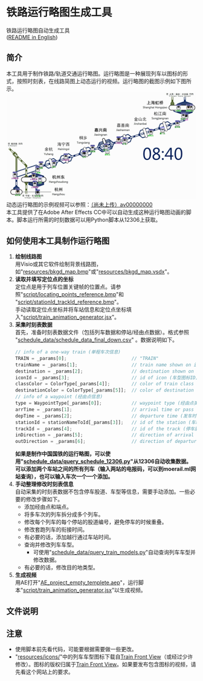 # 铁路运行略图生成工具
铁路运行略图自动生成工具<br>
([README in English](/README_EN.md))

## 简介
本工具用于制作铁路/轨道交通运行略图。运行略图是一种展现列车以图标的形式，按照时刻表，在线路简图上动态运行的视频。运行略图的截图示例如下图所示。<br>
![运行略图截图示例](/capture_sample.jpg)
动态运行略图的示例视频可以参照：[（尚未上传）av00000000](https://www.bilibili.com/video/av0)<br>
本工具提供了在Adobe After Effects CC中可以自动生成这种运行略图动画的脚本。脚本运行所需的时刻数据可以用Python脚本从12306上获取。<br>

## 如何使用本工具制作运行略图

1. **绘制线路图**<br>
用Visio或其它软件绘制背景线路图，如"[resources/bkgd_map.bmp](/resources/bkgd_map.bmp)"或"[resources/bkgd_map.vsdx](/resources/bkgd_map.vsdx)"。
2. **读取并填写定位点的坐标**<br>
定位点是用于列车位置关键帧的位置点。请参照"[script/locating_points_reference.bmp](/script/locating_points_reference.bmp)"和 "[script/stationId_trackId_reference.bmp](/script/stationId_trackId_reference.bmp)"。<br>
手动读取定位点坐标并将车站信息和定位点坐标填入"[script/train_animation_generator.jsx](/script/train_animation_generator.jsx)"。
3. **采集时刻表数据**<br>
首先，准备时刻表数据文件（包括列车数据和停站/经由点数据）。格式参照 "[schedule_data/schedule_data_final_down.csv](/schedule_data/schedule_data_final_down.csv)" 。数据说明如下。<br>
   ```javascript
   // info of a one-way train (单程车次信息)
   TRAIN = _params[0];                        // "TRAIN"
   trainName = _params[1];                    // train name shown on icon (图标上显示的车次或种别) e.g.: "G7302"
   destination = _params[2];                  // destination shown on icon (图标上显示的目的地) e.g.: "上海虹桥"
   iconId = _params[3];                       // id of icon (车型图标ID) e.g.: "crh380a"
   classColor = ColorType[_params[4]];        // color of train class (种别标识色) e.g.: "BLUE"
   destinationColor = ColorType[_params[5]];  // color of destination type (目的地种类标识色) e.g.: "PURPLE"
   // info of a waypoint (经由点信息)
   type = WaypointType[_params[0]];           // waypoint type (经由点类型) e.g.: "STOP"
   arrTime = _params[1];                      // arrival time or pass time (到站时间或通过时间) e.g.: "8:00"
   depTime = _params[2];                      // departure time (发车时间) e.g.: "8:03"
   stationId = stationNameToId[_params[3]];   // id of the station (车站ID) e.g.: "HZD1"
   trackId = _params[4];                      // id of the track (停车股道ID) e.g.: "1"
   inDirection = _params[5];                  // direction of arrival (进站方向) U/D e.g.: "U"
   outDirection = _params[6];                 // direction of departure (出站方向) U/D e.g.: "U"
   ```
   **如果是制作中国国铁的运行略图，可以使用"[schedule_data/query_schedule_12306.py](/schedule_data/query_schedule_12306.py)"从12306自动收集数据。可以添加两个车站之间的所有列车（输入两站的电报码，可以到moerail.ml网站查询），也可以输入车次一个一个添加。** <br>
4. **手动整理修改时刻表信息**<br>
自动采集的时刻表数据不包含停车股道、车型等信息，需要手动添加。一些必要的修改步骤如下。<br>
    * 添加经由点和端点。
    * 将多车次的列车拆分成多个列车。
    * 修改每个列车的每个停站的股道编号，避免停车的时候重叠。
    * 修改套跑列车的衔接时间。
    * 有必要的话，添加越行通过车站时间。
    * 查询并修改列车车型。
      * 可使用"[schedule_data/query_train_models.py](/schedule_data/query_train_models.py)"自动查询列车车型并修改数据。
    * 有必要的话，修改目的地类型。<br>
5. **生成视频**<br>
用AE打开"[AE_project_empty_templete.aep](/AE_project_empty_templete.aep)"，运行脚本"[script/train_animation_generator.jsx](/script/train_animation_generator.jsx)"以生成视频。

## 文件说明

## 注意
* 使用脚本前先看代码，可能要根据需要做一些更改。
* "[resources/icons/](/resources/icons)"中的列车车型图标下载自[Train Front View](http://www.trainfrontview.net)（或经过少许修改）。图标的版权归属于[Train Front View](http://www.trainfrontview.net)。如果要发布包含图标的视频，请先看这个网站上的要求。
